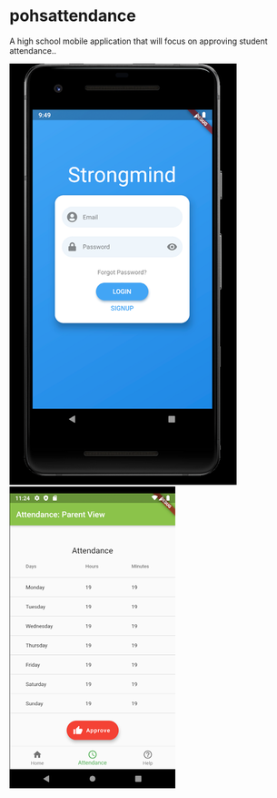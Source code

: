 # pohsattendance

A high school mobile application that will focus on approving student attendance..

![login](assets/login.PNG) 
![attendance](assets/attendancePage.PNG)
